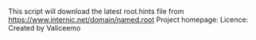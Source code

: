 This script will download the latest root.hints file from
https://www.internic.net/domain/named.root
Project homepage:
Licence:
Created by Valiceemo
